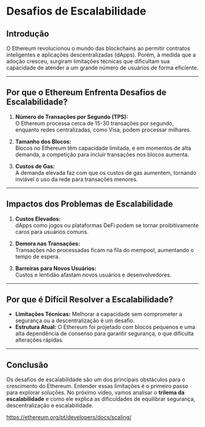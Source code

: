 # Desafios de Escalabilidade  

## Introdução  
O Ethereum revolucionou o mundo das blockchains ao permitir contratos inteligentes e aplicações descentralizadas (dApps). Porém, à medida que a adoção cresceu, surgiram limitações técnicas que dificultam sua capacidade de atender a um grande número de usuários de forma eficiente.  

---

## Por que o Ethereum Enfrenta Desafios de Escalabilidade?  

1. **Número de Transações por Segundo (TPS):**  
   O Ethereum processa cerca de 15-30 transações por segundo, enquanto redes centralizadas, como Visa, podem processar milhares.  

2. **Tamanho dos Blocos:**  
   Blocos no Ethereum têm capacidade limitada, e em momentos de alta demanda, a competição para incluir transações nos blocos aumenta.  

3. **Custos de Gas:**  
   A demanda elevada faz com que os custos de gas aumentem, tornando inviável o uso da rede para transações menores.  

---

## Impactos dos Problemas de Escalabilidade  

1. **Custos Elevados:**  
   dApps como jogos ou plataformas DeFi podem se tornar proibitivamente caros para usuários comuns.  

2. **Demora nas Transações:**  
   Transações não processadas ficam na fila do mempool, aumentando o tempo de espera.  

3. **Barreiras para Novos Usuários:**  
   Custos e lentidão afastam novos usuários e desenvolvedores.  

---

## Por que é Difícil Resolver a Escalabilidade?  

- **Limitações Técnicas:** Melhorar a capacidade sem comprometer a segurança ou a descentralização é um desafio.  
- **Estrutura Atual:** O Ethereum foi projetado com blocos pequenos e uma alta dependência de consenso para garantir segurança, o que dificulta alterações rápidas.  

---

## Conclusão  
Os desafios de escalabilidade são um dos principais obstáculos para o crescimento do Ethereum. Entender essas limitações é o primeiro passo para explorar soluções. No próximo vídeo, vamos analisar o **trilema da escalabilidade** e como ele explica as dificuldades de equilibrar segurança, descentralização e escalabilidade.  

https://ethereum.org/pt/developers/docs/scaling/